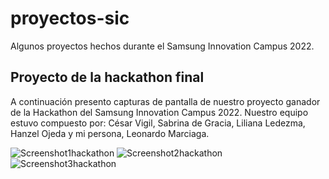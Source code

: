 # proyectos-sic
Algunos proyectos hechos durante el Samsung Innovation Campus 2022.

## Proyecto de la hackathon final

A continuación presento capturas de pantalla de nuestro proyecto ganador de la Hackathon del Samsung Innovation Campus 2022. Nuestro equipo estuvo compuesto por: César Vigil, Sabrina de Gracia, Liliana Ledezma, Hanzel Ojeda y mi persona, Leonardo Marciaga.

![Screenshot1hackathon](https://user-images.githubusercontent.com/80714639/230793909-2e164080-e1d9-4995-8b7b-b69e4d5f81b6.png)
![Screenshot2hackathon](https://user-images.githubusercontent.com/80714639/230793911-efcfba68-0485-4244-8888-b3c93fbe534d.png)
![Screenshot3hackathon](https://user-images.githubusercontent.com/80714639/230793912-ce9e3b8d-5a3f-44ce-b3a1-d6ea475649d1.png)
